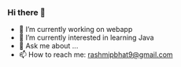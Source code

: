 ### Hi there 👋
- 🔭 I’m currently working on webapp 
- 🌱 I’m currently interested in learning Java
- 💬 Ask me about ...
- 📫 How to reach me: rashmipbhat9@gmail.com

